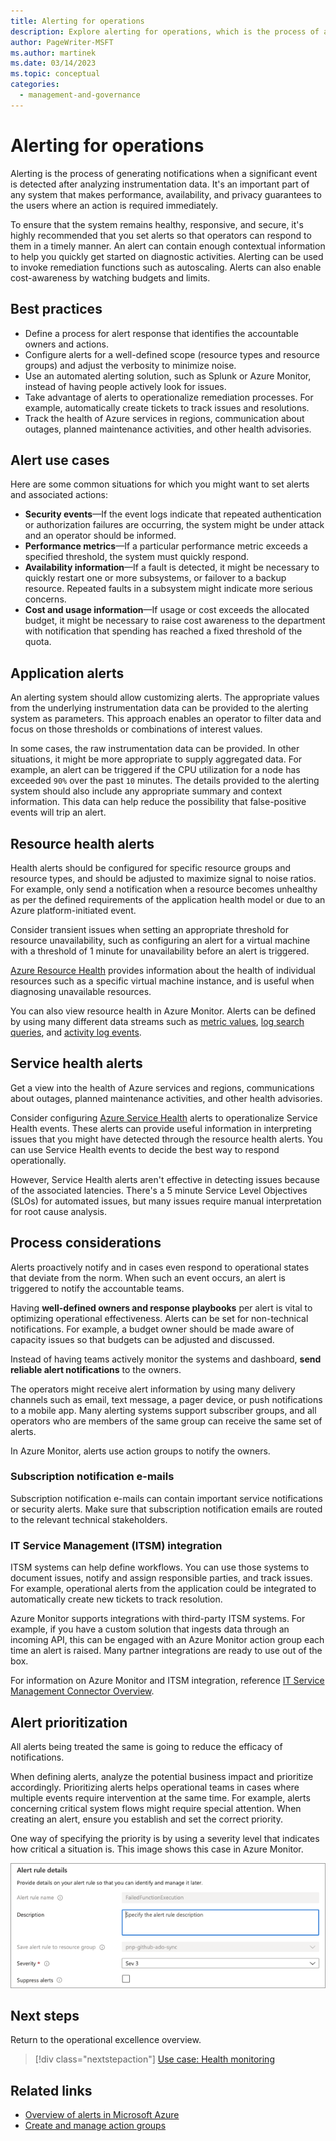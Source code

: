 ```yaml
---
title: Alerting for operations
description: Explore alerting for operations, which is the process of analyzing the monitoring and instrumentation data and generating a notification if a significant event is detected.
author: PageWriter-MSFT
ms.author: martinek
ms.date: 03/14/2023
ms.topic: conceptual
categories:
  - management-and-governance
---
```


# Alerting for operations

Alerting is the process of generating notifications when a significant event is detected after analyzing instrumentation data. It's an important part of any system that makes performance, availability, and privacy guarantees to the users where an action is required immediately.

To ensure that the system remains healthy, responsive, and secure, it's highly recommended that you set alerts so that operators can respond to them in a timely manner. An alert can contain enough contextual information to help you quickly get started on diagnostic activities. Alerting can be used to invoke remediation functions such as autoscaling. Alerts can also enable cost-awareness by watching budgets and limits.

## Best practices

- Define a process for alert response that identifies the accountable owners and actions.
- Configure alerts for a well-defined scope (resource types and resource groups) and adjust the verbosity to minimize noise. 
- Use an automated alerting solution, such as Splunk or Azure Monitor, instead of having people actively look for issues.
- Take advantage of alerts to operationalize remediation processes. For example, automatically create tickets to track issues and resolutions.
- Track the health of Azure services in regions, communication about outages, planned maintenance activities, and other health advisories.

## Alert use cases

Here are some common situations for which you might want to set alerts and associated actions:

- **Security events**&mdash;If the event logs indicate that repeated authentication or authorization failures are occurring, the system might be under attack and an operator should be informed.
- **Performance metrics**&mdash;If a particular performance metric exceeds a specified threshold, the system must quickly respond. 
- **Availability information**&mdash;If a fault is detected, it might be necessary to quickly restart one or more subsystems, or failover to a backup resource. Repeated faults in a subsystem might indicate more serious concerns.
- **Cost and usage information**&mdash;If usage or cost exceeds the allocated budget, it might be necessary to raise cost awareness to the department with notification that spending has reached a fixed threshold of the quota.


## Application alerts

An alerting system should allow customizing alerts. The appropriate values from the underlying instrumentation data can be provided to the alerting system as parameters. This approach enables an operator to filter data and focus on those thresholds or combinations of interest values. 

In some cases, the raw instrumentation data can be provided. In other situations, it might be more appropriate to supply aggregated data. For example, an alert can be triggered if the CPU utilization for a node has exceeded `90%` over the past `10` minutes. The details provided to the alerting system should also include any appropriate summary and context information. This data can help reduce the possibility that false-positive events will trip an alert.

## Resource health alerts

Health alerts should be configured for specific resource groups and resource types, and should be adjusted to maximize signal to noise ratios. For example, only send a notification when a resource becomes unhealthy as per the defined requirements of the application health model or due to an Azure platform-initiated event. 

Consider transient issues when setting an appropriate threshold for resource unavailability, such as configuring an alert for a virtual machine with a threshold of 1 minute for unavailability before an alert is triggered.

[Azure Resource Health](/azure/service-health/resource-health-overview) provides information about the health of individual resources such as a specific virtual machine instance, and is useful when diagnosing unavailable resources.

You can also view resource health in Azure Monitor. Alerts can be defined by using many different data streams such as [metric values](/azure/azure-monitor/platform/alerts-metric-overview), [log search queries](/azure/azure-monitor/platform/alerts-unified-log), and [activity log events](/azure/azure-monitor/platform/activity-log-alerts).

## Service health alerts

Get a view into the health of Azure services and regions, communications about outages, planned maintenance activities, and other health advisories.

Consider configuring [Azure Service Health](/azure/service-health/overview) alerts to operationalize Service Health events. These alerts can provide useful information in interpreting issues that you might have detected through the resource health alerts. You can use Service Health events to decide the best way to respond operationally.

However, Service Health alerts aren't effective in detecting issues because of the associated latencies. There's a 5 minute Service Level Objectives (SLOs) for automated issues, but many issues require manual interpretation for root cause analysis.

## Process considerations

Alerts proactively notify and in cases even respond to operational states that deviate from the norm. When such an event occurs, an alert is triggered to notify the accountable teams. 

Having **well-defined owners and response playbooks** per alert is vital to optimizing operational effectiveness. Alerts can be set for non-technical notifications. For example, a budget owner should be made aware of capacity issues so that budgets can be adjusted and discussed.

Instead of having teams actively monitor the systems and dashboard, **send reliable alert notifications** to the owners. 

The operators might receive alert information by using many delivery channels such as email, text message, a pager device, or push notifications to a mobile app. Many alerting systems support subscriber groups, and all operators who are members of the same group can receive the same set of alerts.

In Azure Monitor, alerts use action groups to notify the owners. 

### Subscription notification e-mails

Subscription notification e-mails can contain important service notifications or security alerts. Make sure that subscription notification emails are routed to the relevant technical stakeholders.

### IT Service Management (ITSM) integration

ITSM systems can help define workflows. You can use those systems to document issues, notify and assign responsible parties, and track issues. For example, operational alerts from the application could be integrated to automatically create new tickets to track resolution.

Azure Monitor supports integrations with third-party ITSM systems. For example, if you have a custom solution that ingests data through an incoming API, this can be engaged with an Azure Monitor action group each time an alert is raised. Many partner integrations are ready to use out of the box.

For information on Azure Monitor and ITSM integration, reference [IT Service Management Connector Overview](/azure/azure-monitor/platform/itsmc-overview).

## Alert prioritization

All alerts being treated the same is going to reduce the efficacy of notifications.  

When defining alerts, analyze the potential business impact and prioritize accordingly. Prioritizing alerts helps operational teams in cases where multiple events require intervention at the same time. For example, alerts concerning critical system flows might require special attention. When creating an alert, ensure you establish and set the correct priority.

One way of specifying the priority is by using a severity level that indicates how critical a situation is. This image shows this case in Azure Monitor.

![Screenshot of an Azure Monitor alert severity as seen in the Azure portal.](../operational-excellence/alert-severity.png)


## Next steps

Return to the operational excellence overview.

> [!div class="nextstepaction"]
> [Use case: Health monitoring](./health-monitoring.md)

## Related links

- [Overview of alerts in Microsoft Azure](/azure/azure-monitor/platform/alerts-overview)
- [Create and manage action groups](/azure/azure-monitor/platform/action-groups)
